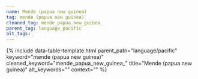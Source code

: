```yaml
---
name: Mende (papua new guinea)
tag: mende (papua new guinea)
cleaned_tag: mende_papua_new_guinea_
parent_tag: language_pacific
alt_tags: 
---
```


{% include data-table-template.html 
  parent_path="language/pacific" 
  keyword="mende (papua new guinea)" 
  cleaned_keyword="mende_papua_new_guinea_" 
  title="Mende (papua new guinea)"
  alt_keywords=""
  context=""
%}

